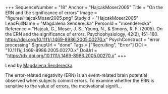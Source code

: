 +++
SequenceNumber = "18"
Anchor = "HajcakMoser2005"
Title = "On the ERN and the significance of errors"
Image = "figures/HajcakMoser2005.png"
StudyId = "HajcakMoser2005"
LeadFullName = "Magdalena Senderecka"
PersonId = "msenderecka"
Reference = "Hajcak, G., Moser, J. S., Yeung, N., & Simons, R. F. (2005). On the ERN and the significance of errors. Psychophysiology, 42(2), 151–160. https://doi.org/10.1111/j.1469-8986.2005.00270.x"
PsychConstruct = "error processing"
SignupUrl = "done"
Tags = ["Recruiting", "Error"]
DOI = "10.1111/j.1469-8986.2005.00270.x"
DoiUrl = "https://dx.doi.org/10.1111/j.1469-8986.2005.00270.x"
+++

Lead by [Magdalena Senderecka](/people/#msenderecka)

The error-related negativity (ERN) is an event-related brain potential observed when subjects commit errors. To examine whether the ERN is sensitive to the value of errors, the motivational signifi...
